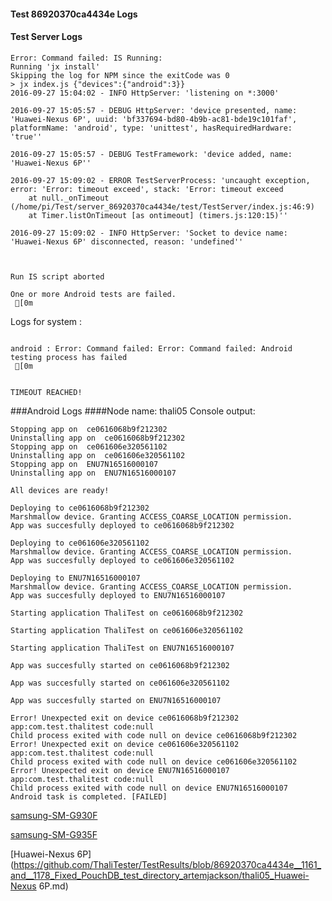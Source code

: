 #### Test 86920370ca4434e Logs

#### Test Server Logs
```
Error: Command failed: IS Running:
Running 'jx install'
Skipping the log for NPM since the exitCode was 0
> jx index.js {"devices":{"android":3}}
2016-09-27 15:04:02 - INFO HttpServer: 'listening on *:3000'

2016-09-27 15:05:57 - DEBUG HttpServer: 'device presented, name: 'Huawei-Nexus 6P', uuid: 'bf337694-bd80-4b9b-ac81-bde19c101faf', platformName: 'android', type: 'unittest', hasRequiredHardware: 'true''

2016-09-27 15:05:57 - DEBUG TestFramework: 'device added, name: 'Huawei-Nexus 6P''

2016-09-27 15:09:02 - ERROR TestServerProcess: 'uncaught exception, error: 'Error: timeout exceed', stack: 'Error: timeout exceed
    at null._onTimeout (/home/pi/Test/server_86920370ca4434e/test/TestServer/index.js:46:9)
    at Timer.listOnTimeout [as ontimeout] (timers.js:120:15)''

2016-09-27 15:09:02 - INFO HttpServer: 'Socket to device name: 'Huawei-Nexus 6P' disconnected, reason: 'undefined''


 
Run IS script aborted
 
One or more Android tests are failed.
 [0m

```


Logs for system : 
```

android : Error: Command failed: Error: Command failed: Android testing process has failed
 [0m


TIMEOUT REACHED!
```
###Android Logs
####Node name: thali05
Console output:
```
Stopping app on  ce0616068b9f212302
Uninstalling app on  ce0616068b9f212302
Stopping app on  ce061606e320561102
Uninstalling app on  ce061606e320561102
Stopping app on  ENU7N16516000107
Uninstalling app on  ENU7N16516000107

All devices are ready!

Deploying to ce0616068b9f212302
Marshmallow device. Granting ACCESS_COARSE_LOCATION permission.
App was succesfully deployed to ce0616068b9f212302

Deploying to ce061606e320561102
Marshmallow device. Granting ACCESS_COARSE_LOCATION permission.
App was succesfully deployed to ce061606e320561102

Deploying to ENU7N16516000107
Marshmallow device. Granting ACCESS_COARSE_LOCATION permission.
App was succesfully deployed to ENU7N16516000107

Starting application ThaliTest on ce0616068b9f212302

Starting application ThaliTest on ce061606e320561102

Starting application ThaliTest on ENU7N16516000107

App was succesfully started on ce0616068b9f212302

App was succesfully started on ce061606e320561102

App was succesfully started on ENU7N16516000107

Error! Unexpected exit on device ce0616068b9f212302 app:com.test.thalitest code:null 
Child process exited with code null on device ce0616068b9f212302
Error! Unexpected exit on device ce061606e320561102 app:com.test.thalitest code:null 
Child process exited with code null on device ce061606e320561102
Error! Unexpected exit on device ENU7N16516000107 app:com.test.thalitest code:null 
Child process exited with code null on device ENU7N16516000107
Android task is completed. [FAILED]
```
[samsung-SM-G930F](https://github.com/ThaliTester/TestResults/blob/86920370ca4434e__1161_and__1178_Fixed_PouchDB_test_directory_artemjackson/thali05_samsung-SM-G930F.md)

[samsung-SM-G935F](https://github.com/ThaliTester/TestResults/blob/86920370ca4434e__1161_and__1178_Fixed_PouchDB_test_directory_artemjackson/thali05_samsung-SM-G935F.md)

[Huawei-Nexus 6P](https://github.com/ThaliTester/TestResults/blob/86920370ca4434e__1161_and__1178_Fixed_PouchDB_test_directory_artemjackson/thali05_Huawei-Nexus 6P.md)




